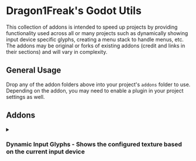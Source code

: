 # Dragon1Freak's Godot Utils

This collection of addons is intended to speed up projects by providing functionality used across all or many projects such as dynamically showing input device specific glyphs, creating a menu stack to handle menus, etc.
The addons may be original or forks of existing addons (credit and links in their sections) and will vary in complexity.

## General Usage

Drop any of the addon folders above into your project's `addons` folder to use. Depending on the addon, you may need to enable a plugin in your project settings as well.

## Addons

<details>
  <summary><h3>Dynamic Input Glyphs - Shows the configured texture based on the current input device</h3></summary>

**This requires Nathan Hoad's <a href="https://github.com/nathanhoad/godot_input_helper">Input Helper</a> addon, make sure its installed AND enabled**

It adds a parent class, three different nodes, and a GlyphConfig resource.

- **DynamicSprite2DGlyph**
  - Sprite2D that will set its texture based on the current device and passed GlyphConfig
- **DynamicSprite3DGlyph**
  - Sprite3D that will set its texture based on the current device and passed GlyphConfig
- **DynamicTextureRectGlyph**
  - TextureRect that will set its texture based on the current device and passed GlyphConfig
- **GlyphConfig**
  - Resource that stores the device glyphs. Allows for easy reuse between dynamic glyph nodes.

---

### Instructions

#### Installation:

Drop the <code>dynamic-input-glyph</code> folder into your project's <code>addons</code> folder and enable the <code>Dynamic Input Glyphs</code> plugin in your project settings.

<br>

#### Usage

All of the provided DynamicGlyph nodes are used in the same way, just in different cases (TextureRect for canvas, Sprite2D for 2D, Sprite3D for 3D)

- Add your desired DynamicGlyph node
- Set the <code>Auto Change</code> value as needed
- Add the GlyphConfig, configure if needed
- Thats it!

GlyphConfigs are straightforward but here's a short explanation:

- The <code>Keyboard</code> and <code>Controller</code> textures are your defaults. Keyboard will show for keyboard and mouse, and Controller will show for any non-keyboard device that doesn't have an override
- All of the <code>Specific Controller</code> textures will override the <code>Controller</code> texture if provided. Use this for controller specific glyph textures

Beyond that, the base <code>DynamicGlyph</code> script and the node specific scripts can be extended for further functionality as needed.

---

<details>
  <summary><strong>FAQ</strong></summary>

**Q: Why does this require Input Helper?**

A: Because Nathan Hoad has done all the hard work to make managing input devices easy, and I highly recommend using it for remapping inputs and such. So why not leverage it?

**Q: Why use resources for the glyph configurations instead of a single configuration file?**

A: With a single configuration file, you still have to set up the individual glyph nodes to check for the correct action/input, as well as set up the configuration file itself. Using individual resources means you're still setting up the
glyph configurations like you would with a single file, but you can just add these to whatever dynamic glyph node you want with no extra work. You can also easilly copy/paste them between nodes, save them and quick load them, etc. You could
also set up a few default configurations you might use between multiple projects such as reloading or interacting, and move those between projects without affecting existing configurations or worrying about changing the single config file later.

 </details>
</details>
